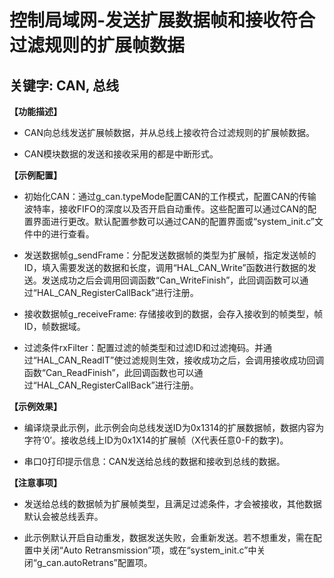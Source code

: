 # 控制局域网-发送扩展数据帧和接收符合过滤规则的扩展帧数据
## 关键字: CAN, 总线
 
**【功能描述】**
+ CAN向总线发送扩展帧数据，并从总线上接收符合过滤规则的扩展帧数据。

+ CAN模块数据的发送和接收采用的都是中断形式。

**【示例配置】**
+ 初始化CAN：通过g_can.typeMode配置CAN的工作模式，配置CAN的传输波特率，接收FIFO的深度以及否开启自动重传。这些配置可以通过CAN的配置界面进行更改。默认配置参数可以通过CAN的配置界面或“system_init.c”文件中的进行查看。

+ 发送数据帧g_sendFrame：分配发送数据帧的类型为扩展帧，指定发送帧的ID，填入需要发送的数据和长度，调用“HAL_CAN_Write”函数进行数据的发送。发送成功之后会调用回调函数“Can_WriteFinish”，此回调函数可以通过“HAL_CAN_RegisterCallBack”进行注册。

+ 接收数据帧g_receiveFrame: 存储接收到的数据，会存入接收到的帧类型，帧ID，帧数据域。

+ 过滤条件rxFilter：配置过滤的帧类型和过滤ID和过滤掩码。并通过“HAL_CAN_ReadIT”使过滤规则生效，接收成功之后，会调用接收成功回调函数“Can_ReadFinish”，此回调函数也可以通过“HAL_CAN_RegisterCallBack”进行注册。

**【示例效果】**
+ 编译烧录此示例，此示例会向总线发送ID为0x1314的扩展数据帧，数据内容为字符‘0’。接收总线上ID为0x1X14的扩展帧（X代表任意0-F的数字)。

+ 串口0打印提示信息：CAN发送给总线的数据和接收到总线的数据。
 
**【注意事项】**
+ 发送给总线的数据帧为扩展帧类型，且满足过滤条件，才会被接收，其他数据默认会被总线丢弃。

+ 此示例默认开启自动重发，数据发送失败，会重新发送。若不想重发，需在配置中关闭“Auto Retransmission”项，或在“system_init.c”中关闭“g_can.autoRetrans”配置项。